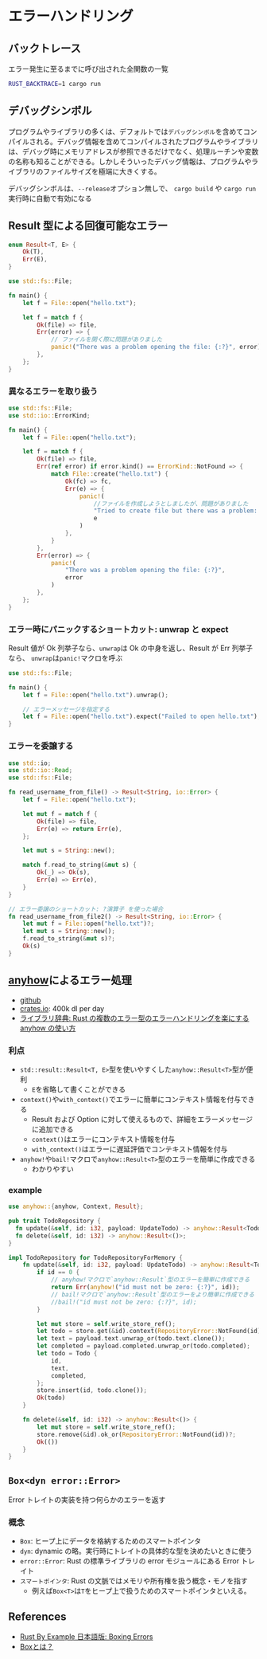 # エラーハンドリング

## バックトレース

エラー発生に至るまでに呼び出された全関数の一覧

```sh
RUST_BACKTRACE=1 cargo run
```

## デバッグシンボル

プログラムやライブラリの多くは、デフォルトでは`デバッグシンボル`を含めてコンパイルされる。デバッグ情報を含めてコンパイルされたプログラムやライブラリは、デバッグ時にメモリアドレスが参照できるだけでなく、処理ルーチンや変数の名称も知ることができる。しかしそういったデバッグ情報は、プログラムやライブラリのファイルサイズを極端に大きくする。

デバッグシンボルは、`--release`オプション無しで、 `cargo build` や `cargo run` 実行時に自動で有効になる

## Result 型による回復可能なエラー

```rs
enum Result<T, E> {
    Ok(T),
    Err(E),
}
```

```rs
use std::fs::File;

fn main() {
    let f = File::open("hello.txt");

    let f = match f {
        Ok(file) => file,
        Err(error) => {
            // ファイルを開く際に問題がありました
            panic!("There was a problem opening the file: {:?}", error)
        },
    };
}
```

### 異なるエラーを取り扱う

```rs
use std::fs::File;
use std::io::ErrorKind;

fn main() {
    let f = File::open("hello.txt");

    let f = match f {
        Ok(file) => file,
        Err(ref error) if error.kind() == ErrorKind::NotFound => {
            match File::create("hello.txt") {
                Ok(fc) => fc,
                Err(e) => {
                    panic!(
                        //ファイルを作成しようとしましたが、問題がありました
                        "Tried to create file but there was a problem: {:?}",
                        e
                    )
                },
            }
        },
        Err(error) => {
            panic!(
                "There was a problem opening the file: {:?}",
                error
            )
        },
    };
}
```

### エラー時にパニックするショートカット: unwrap と expect

Result 値が Ok 列挙子なら、`unwrap`は Ok の中身を返し、Result が Err 列挙子なら、 `unwrap`は`panic!`マクロを呼ぶ

```rs
use std::fs::File;

fn main() {
    let f = File::open("hello.txt").unwrap();

    // エラーメッセージを指定する
    let f = File::open("hello.txt").expect("Failed to open hello.txt");
}
```

### エラーを委譲する

```rs
use std::io;
use std::io::Read;
use std::fs::File;

fn read_username_from_file() -> Result<String, io::Error> {
    let f = File::open("hello.txt");

    let mut f = match f {
        Ok(file) => file,
        Err(e) => return Err(e),
    };

    let mut s = String::new();

    match f.read_to_string(&mut s) {
        Ok(_) => Ok(s),
        Err(e) => Err(e),
    }
}

// エラー委譲のショートカット: ?演算子 を使った場合
fn read_username_from_file2() -> Result<String, io::Error> {
    let mut f = File::open("hello.txt")?;
    let mut s = String::new();
    f.read_to_string(&mut s)?;
    Ok(s)
}
```

## [anyhow](https://crates.io/crates/anyhow)によるエラー処理

- [github](https://github.com/dtolnay/anyhow)
- [crates.io](https://crates.io/crates/anyhow): 400k dl per day
- [ライブラリ辞典: Rust の複数のエラー型のエラーハンドリングを楽にする anyhow の使い方](https://libdict.com/rust/anyhow/introduction)

### 利点

- `std::result::Result<T, E>`型を使いやすくした`anyhow::Result<T>`型が便利
  - `E`を省略して書くことができる
- `context()`や`with_context()`でエラーに簡単にコンテキスト情報を付与できる
  - Result および Option に対して使えるもので、詳細をエラーメッセージに追加できる
  - `context()`はエラーにコンテキスト情報を付与
  - `with_context()`はエラーに遅延評価でコンテキスト情報を付与
- `anyhow!`や`bail!`マクロで`anyhow::Result<T>`型のエラーを簡単に作成できる
  - わかりやすい

### example

```rs
use anyhow::{anyhow, Context, Result};

pub trait TodoRepository {
  fn update(&self, id: i32, payload: UpdateTodo) -> anyhow::Result<Todo>;
  fn delete(&self, id: i32) -> anyhow::Result<()>;
}

impl TodoRepository for TodoRepositoryForMemory {
    fn update(&self, id: i32, payload: UpdateTodo) -> anyhow::Result<Todo> {
        if id == 0 {
            // anyhow!マクロで`anyhow::Result`型のエラーを簡単に作成できる
            return Err(anyhow!("id must not be zero: {:?}", id));
            // bail!マクロで`anyhow::Result`型のエラーをより簡単に作成できる
            //bail!("id must not be zero: {:?}", id);
        }

        let mut store = self.write_store_ref();
        let todo = store.get(&id).context(RepositoryError::NotFound(id))?; // contextでエラー情報を追加
        let text = payload.text.unwrap_or(todo.text.clone());
        let completed = payload.completed.unwrap_or(todo.completed);
        let todo = Todo {
            id,
            text,
            completed,
        };
        store.insert(id, todo.clone());
        Ok(todo)
    }

    fn delete(&self, id: i32) -> anyhow::Result<()> {
        let mut store = self.write_store_ref();
        store.remove(&id).ok_or(RepositoryError::NotFound(id))?;
        Ok(())
    }
}
```

## `Box<dyn error::Error>`

Error トレイトの実装を持つ何らかのエラーを返す

### 概念

- `Box`: ヒープ上にデータを格納するためのスマートポインタ
- `dyn`: dynamic の略。実行時にトレイトの具体的な型を決めたいときに使う
- `error::Error`: Rust の標準ライブラリの error モジュールにある Error トレイト
- `スマートポインタ`: Rust の文脈ではメモリや所有権を扱う概念・モノを指す
  - 例えば`Box<T>`は`T`をヒープ上で扱うためのスマートポインタといえる。

## References

- [Rust By Example 日本語版: Boxing Errors](https://doc.rust-jp.rs/rust-by-example-ja/error/multiple_error_types/boxing_errors.html)
- [Box<dyn error::Error>とは？](https://zenn.dev/torohash/articles/5264df373d50af)
